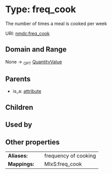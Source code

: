 
# Type: freq_cook


The number of times a meal is cooked per week

URI: [nmdc:freq_cook](https://microbiomedata/meta/freq_cook)


## Domain and Range

None ->  <sub>OPT</sub> [QuantityValue](QuantityValue.md)

## Parents

 *  is_a: [attribute](attribute.md)

## Children


## Used by


## Other properties

|  |  |  |
| --- | --- | --- |
| **Aliases:** | | frequency of cooking |
| **Mappings:** | | MIxS:freq_cook |

